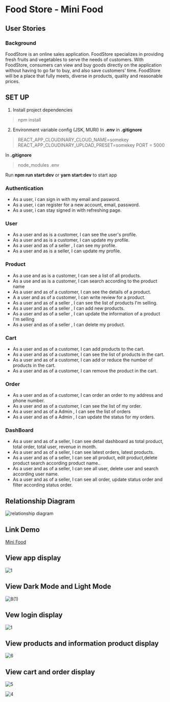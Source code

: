 # Food Store - Mini Food

## User Stories

### Background

FoodStore is an online sales application. FoodStore specializes in providing fresh fruits and vegetables to serve the needs of customers.
With FoodStore, consumers can view and buy goods directly on the application without having to go far to buy, and also save customers' time.
FoodStore will be a place that fully meets, diverse in products, quality and reasonable prices.

## SET UP

1. Install project dependencies

> npm install

2. Environment variable config (JSK, MURI) In **.env** in **.gitignore**

> REACT_APP_CLOUDINARY_CLOUD_NAME=somekey
> REACT_APP_CLOUDINARY_UPLOAD_PRESET=somekey
> PORT = 5000

In **.gitignore**

> node_modules
> .env

Run **npm run start:dev** or **yarn start:dev** to start app

### Authentication

- As a user, i can sign in with my email and pasword.
- As a user, i can register for a new account, email, password.
- As a user, i can stay signed in with refreshing page.

### User

- As a user and as is a customer, I can see the user's profile.
- As a user and as is a customer, I can update my profile.
- As a user and as of a seller , I can see my profile.
- As a user and as is a seller, I can update my profile.

### Product

- As a use and as is a customer, I can see a list of all products.
- As a use and as is a customer, I can search according to the product name
- As a user and as of a customer, I can see the details of a product.
- A a user and as of a customer, I can write review for a product.
- As a user and as of a seller , I can see the list of products I'm selling.
- As a user and as of a seller , I can add new products.
- As a user and as of a seller , I can update the information of a product I'm selling
- As a user and as of a seller , I can delete my product.

### Cart

- As a user and as of a customer, I can add products to the cart.
- As a user and as of a customer, I can see the list of products in the cart.
- As a user and as of a customer, I can add or reduce the number of products in the cart.
- As a user and as of a customer, I can remove the product in the cart.

### Order

- As a user and as of a customer, I can order an order to my address and phone number.
- As a user and as of a customer, I can see the list of my order.
- As a user and as of a Admin , I can see the list of orders
- As a user and as of a Admin , I can update the status for my orders.

### DashBoard

- As a user and as of a seller, I can see detail dashboard as total product, total order, total user, revenue in month.
- As a user and as of a seller, I can see latest orders, latest products.
- As a user and as of a seller, I can see all product, edit product,delete product search according product name..
- As a user and as of a seller, I can see all user, delete user and search according user name.
- As a user and as of a seller, I can see all order, update status order and filter according status order.

## Relationship Diagram

![relationship diagram](https://user-images.githubusercontent.com/109861294/219960814-3ed33d2c-bcf3-4b08-8499-f505cb475c15.png)

## Link Demo

[Mini Food](https://yuen-final-food.netlify.app)

## View app display

![1](https://user-images.githubusercontent.com/109861294/218659391-29a62544-6910-46c0-b729-acb5a8e35495.png)

## View Dark Mode and Light Mode

![8(1)](https://user-images.githubusercontent.com/109861294/218271327-d7c10d5e-3bb3-4b73-b8c0-23b92081f54d.png)

## Vew login display

![1](https://user-images.githubusercontent.com/109861294/217179264-e4b7e64d-f64a-4dcc-a46a-5ffc868582c2.png)

## View products and information product display

![6](https://user-images.githubusercontent.com/109861294/217181718-b6a1027e-ce60-46e7-8ec2-11fc25a36791.png)

## View cart and order display

![5](https://user-images.githubusercontent.com/109861294/217182153-2da31619-69e6-43b9-8235-d8146890ca2a.png)

![4](https://user-images.githubusercontent.com/109861294/217182291-763b9d85-a012-467d-91c0-ac4322bc6220.png)

